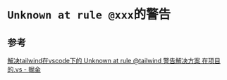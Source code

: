 # `Unknown at rule @xxx`的警告

## 参考
[解决tailwind在vscode下的 Unknown at rule @tailwind 警告解决方案 在项目的.vs - 掘金](https://juejin.cn/post/7300973548075925544)